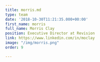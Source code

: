 ```yaml
---
title: morris.md
type: team
date: '2018-10-30T11:21:35.000+00:00'
first_name: morris
full_name: Morris Clay
position: Executive Director at Revision
link: https://www.linkedin.com/in/moclay
image: "/img/morris.png"
order: 9

---
```

